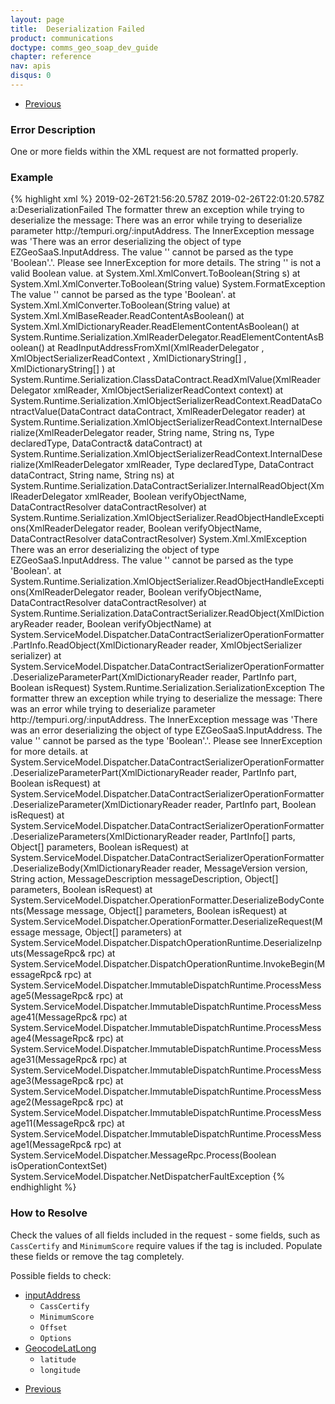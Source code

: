 ```yaml
---
layout: page
title:  Deserialization Failed
product: communications
doctype: comms_geo_soap_dev_guide
chapter: reference
nav: apis
disqus: 0
---
```


<ul class="pager">
  <li class="previous"><a href="/communications/dev-guide_geo_soap/reference/errors/"><i class="glyphicon glyphicon-chevron-left"></i>Previous</a></li>
</ul>

<h3>Error Description</h3>
One or more fields within the XML request are not formatted properly.

<h3>Example</h3>
{% highlight xml %}
<s:Envelope xmlns:s="http://schemas.xmlsoap.org/soap/envelope/" xmlns:u="http://docs.oasis-open.org/wss/2004/01/oasis-200401-wss-wssecurity-utility-1.0.xsd">
    <s:Header>
        <o:Security s:mustUnderstand="1" xmlns:o="http://docs.oasis-open.org/wss/2004/01/oasis-200401-wss-wssecurity-secext-1.0.xsd">
            <u:Timestamp u:Id="_0">
                <u:Created>2019-02-26T21:56:20.578Z</u:Created>
                <u:Expires>2019-02-26T22:01:20.578Z</u:Expires>
            </u:Timestamp>
        </o:Security>
    </s:Header>
    <s:Body>
        <s:Fault>
            <faultcode xmlns:a="http://schemas.microsoft.com/net/2005/12/windowscommunicationfoundation/dispatcher">a:DeserializationFailed</faultcode>
            <faultstring xml:lang="en-US">The formatter threw an exception while trying to deserialize the message: There was an error while trying to deserialize parameter http://tempuri.org/:inputAddress. The InnerException message was 'There was an error deserializing the object of type EZGeoSaaS.InputAddress. The value '' cannot be parsed as the type 'Boolean'.'.  Please see InnerException for more details.</faultstring>
            <detail>
                <ExceptionDetail xmlns="http://schemas.datacontract.org/2004/07/System.ServiceModel" xmlns:i="http://www.w3.org/2001/XMLSchema-instance">
                    <HelpLink i:nil="true"/>
                    <InnerException>
                        <HelpLink i:nil="true"/>
                        <InnerException>
                            <HelpLink i:nil="true"/>
                            <InnerException>
                                <HelpLink i:nil="true"/>
                                <InnerException i:nil="true"/>
                                <Message>The string '' is not a valid Boolean value.</Message>
                                <StackTrace>   at System.Xml.XmlConvert.ToBoolean(String s)&#xD;
at System.Xml.XmlConverter.ToBoolean(String value)</StackTrace>
                                <Type>System.FormatException</Type>
                            </InnerException>
                            <Message>The value '' cannot be parsed as the type 'Boolean'.</Message>
                            <StackTrace>   at System.Xml.XmlConverter.ToBoolean(String value)&#xD;
   at System.Xml.XmlBaseReader.ReadContentAsBoolean()&#xD;
   at System.Xml.XmlDictionaryReader.ReadElementContentAsBoolean()&#xD;
   at System.Runtime.Serialization.XmlReaderDelegator.ReadElementContentAsBoolean()&#xD;
   at ReadInputAddressFromXml(XmlReaderDelegator , XmlObjectSerializerReadContext , XmlDictionaryString[] , XmlDictionaryString[] )&#xD;
   at System.Runtime.Serialization.ClassDataContract.ReadXmlValue(XmlReaderDelegator xmlReader, XmlObjectSerializerReadContext context)&#xD;
   at System.Runtime.Serialization.XmlObjectSerializerReadContext.ReadDataContractValue(DataContract dataContract, XmlReaderDelegator reader)&#xD;
   at System.Runtime.Serialization.XmlObjectSerializerReadContext.InternalDeserialize(XmlReaderDelegator reader, String name, String ns, Type declaredType, DataContract&amp; dataContract)&#xD;
   at System.Runtime.Serialization.XmlObjectSerializerReadContext.InternalDeserialize(XmlReaderDelegator xmlReader, Type declaredType, DataContract dataContract, String name, String ns)&#xD;
   at System.Runtime.Serialization.DataContractSerializer.InternalReadObject(XmlReaderDelegator xmlReader, Boolean verifyObjectName, DataContractResolver dataContractResolver)&#xD;
   at System.Runtime.Serialization.XmlObjectSerializer.ReadObjectHandleExceptions(XmlReaderDelegator reader, Boolean verifyObjectName, DataContractResolver dataContractResolver)</StackTrace>
                            <Type>System.Xml.XmlException</Type>
                        </InnerException>
                        <Message>There was an error deserializing the object of type EZGeoSaaS.InputAddress. The value '' cannot be parsed as the type 'Boolean'.</Message>
                        <StackTrace>   at System.Runtime.Serialization.XmlObjectSerializer.ReadObjectHandleExceptions(XmlReaderDelegator reader, Boolean verifyObjectName, DataContractResolver dataContractResolver)&#xD;
   at System.Runtime.Serialization.DataContractSerializer.ReadObject(XmlDictionaryReader reader, Boolean verifyObjectName)&#xD;
   at System.ServiceModel.Dispatcher.DataContractSerializerOperationFormatter.PartInfo.ReadObject(XmlDictionaryReader reader, XmlObjectSerializer serializer)&#xD;
   at System.ServiceModel.Dispatcher.DataContractSerializerOperationFormatter.DeserializeParameterPart(XmlDictionaryReader reader, PartInfo part, Boolean isRequest)</StackTrace>
                        <Type>System.Runtime.Serialization.SerializationException</Type>
                    </InnerException>
                    <Message>The formatter threw an exception while trying to deserialize the message: There was an error while trying to deserialize parameter http://tempuri.org/:inputAddress. The InnerException message was 'There was an error deserializing the object of type EZGeoSaaS.InputAddress. The value '' cannot be parsed as the type 'Boolean'.'.  Please see InnerException for more details.</Message>
                    <StackTrace>   at System.ServiceModel.Dispatcher.DataContractSerializerOperationFormatter.DeserializeParameterPart(XmlDictionaryReader reader, PartInfo part, Boolean isRequest)&#xD;
   at System.ServiceModel.Dispatcher.DataContractSerializerOperationFormatter.DeserializeParameter(XmlDictionaryReader reader, PartInfo part, Boolean isRequest)&#xD;
   at System.ServiceModel.Dispatcher.DataContractSerializerOperationFormatter.DeserializeParameters(XmlDictionaryReader reader, PartInfo[] parts, Object[] parameters, Boolean isRequest)&#xD;
   at System.ServiceModel.Dispatcher.DataContractSerializerOperationFormatter.DeserializeBody(XmlDictionaryReader reader, MessageVersion version, String action, MessageDescription messageDescription, Object[] parameters, Boolean isRequest)&#xD;
   at System.ServiceModel.Dispatcher.OperationFormatter.DeserializeBodyContents(Message message, Object[] parameters, Boolean isRequest)&#xD;
   at System.ServiceModel.Dispatcher.OperationFormatter.DeserializeRequest(Message message, Object[] parameters)&#xD;
   at System.ServiceModel.Dispatcher.DispatchOperationRuntime.DeserializeInputs(MessageRpc&amp; rpc)&#xD;
   at System.ServiceModel.Dispatcher.DispatchOperationRuntime.InvokeBegin(MessageRpc&amp; rpc)&#xD;
   at System.ServiceModel.Dispatcher.ImmutableDispatchRuntime.ProcessMessage5(MessageRpc&amp; rpc)&#xD;
   at System.ServiceModel.Dispatcher.ImmutableDispatchRuntime.ProcessMessage41(MessageRpc&amp; rpc)&#xD;
   at System.ServiceModel.Dispatcher.ImmutableDispatchRuntime.ProcessMessage4(MessageRpc&amp; rpc)&#xD;
   at System.ServiceModel.Dispatcher.ImmutableDispatchRuntime.ProcessMessage31(MessageRpc&amp; rpc)&#xD;
   at System.ServiceModel.Dispatcher.ImmutableDispatchRuntime.ProcessMessage3(MessageRpc&amp; rpc)&#xD;
   at System.ServiceModel.Dispatcher.ImmutableDispatchRuntime.ProcessMessage2(MessageRpc&amp; rpc)&#xD;
   at System.ServiceModel.Dispatcher.ImmutableDispatchRuntime.ProcessMessage11(MessageRpc&amp; rpc)&#xD;
   at System.ServiceModel.Dispatcher.ImmutableDispatchRuntime.ProcessMessage1(MessageRpc&amp; rpc)&#xD;
   at System.ServiceModel.Dispatcher.MessageRpc.Process(Boolean isOperationContextSet)</StackTrace>
                    <Type>System.ServiceModel.Dispatcher.NetDispatcherFaultException</Type>
                </ExceptionDetail>
            </detail>
        </s:Fault>
    </s:Body>
</s:Envelope>
{% endhighlight %}

<h3>How to Resolve</h3>
Check the values of all fields included in the request - some fields, such as <code>CassCertify</code> and <code>MinimumScore</code> require values if the tag is included.  Populate these fields or remove the tag completely.

Possible fields to check:
<ul class="dev-guide-list">
  <li><a class="dev-guide-link" href="/communications/dev-guide_geo_soap/reference/input-address/">inputAddress</a>
  <ul class="dev-guide-list">
    <li><code>CassCertify</code></li>
    <li><code>MinimumScore</code></li>
    <li><code>Offset</code></li>
    <li><code>Options</code></li>
  </ul>
  </li>
  <li><a class="dev-guide-link" href="/communications/dev-guide_geo_soap/reference/geocode-lat-long">GeocodeLatLong</a>
  <ul class="dev-guide-list">
    <li><code>latitude</code></li>
    <li><code>longitude</code></li>
  </ul>
  </li>
</ul>

<ul class="pager">
  <li class="previous"><a href="/communications/dev-guide_geo_soap/reference/errors/"><i class="glyphicon glyphicon-chevron-left"></i>Previous</a></li>
</ul>